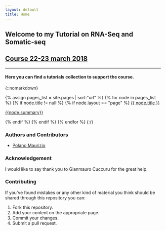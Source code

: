 ```yaml
---
layout: default
title: Home
---
```


## Welcome to my Tutorial on RNA-Seq and Somatic-seq          
## [ Course 22-23 march 2018](https://bioinfo-dirty-jobs.github.io/master_course/)

___

#### Here you can find a tutorials collection to support the course.

{::nomarkdown}

{% assign pages_list = site.pages | sort:"url" %}
    {% for node in pages_list %}
      {% if node.title != null %}
        {% if node.layout == "page" %}
          <a class="sidebar-nav-item{% if page.url == node.url %} active{% endif %}" href="{{site.url}}{{ node.url }}">{{ node.title }}
          <p class="note">{{node.summary}}</p></a>
        {% endif %}
      {% endif %}
    {% endfor %}
{:/}


### Authors and Contributors

 * [Polano Maurizio](mauriziopolano@blu.it)


### Acknowledgement
 
I would like to say thank you to  Gianmauro Cuccuru for the great help.

### Contributing

If you've found mistakes or any other kind of material you think should be shared through this repository you can:

1. Fork this repository.
2. Add your content on the appropriate page.
3. Commit your changes.
4. Submit a pull request.
